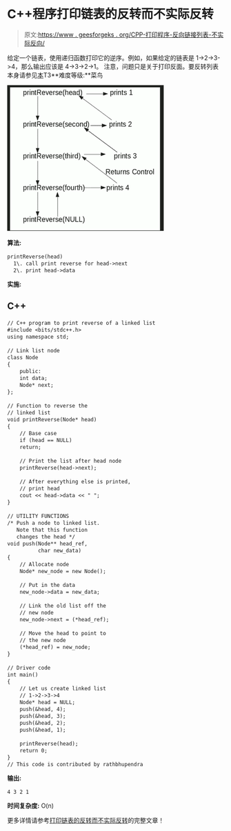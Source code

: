 # C++程序打印链表的反转而不实际反转

> 原文:[https://www . geesforgeks . org/CPP-打印程序-反向链接列表-不实际反向/](https://www.geeksforgeeks.org/cpp-program-for-printing-reverse-of-a-linked-list-without-actually-reversing/)

给定一个链表，使用递归函数打印它的逆序。例如，如果给定的链表是 1->2->3->4，那么输出应该是 4->3->2->1。
注意，问题只是关于打印反面。要反转列表本身请参见[本](https://www.geeksforgeeks.org/reverse-a-linked-list/)T3**难度等级:**菜鸟

![reverse-a-link-list](img/2887a61ccc887b8c68af722f22f72ab8.png)

**算法:**

```
printReverse(head)
  1\. call print reverse for head->next
  2\. print head->data
```

**实施:**

## C++

```
// C++ program to print reverse of a linked list
#include <bits/stdc++.h>
using namespace std;

// Link list node
class Node
{
    public:
    int data;
    Node* next;
};

// Function to reverse the
// linked list
void printReverse(Node* head)
{
    // Base case
    if (head == NULL)
    return;

    // Print the list after head node
    printReverse(head->next);

    // After everything else is printed,
    // print head
    cout << head->data << " ";
}

// UTILITY FUNCTIONS
/* Push a node to linked list.
   Note that this function
   changes the head */
void push(Node** head_ref,
          char new_data)
{
    // Allocate node
    Node* new_node = new Node();

    // Put in the data
    new_node->data = new_data;

    // Link the old list off the
    // new node
    new_node->next = (*head_ref);

    // Move the head to point to
    // the new node
    (*head_ref) = new_node;
}

// Driver code
int main()
{
    // Let us create linked list
    // 1->2->3->4
    Node* head = NULL;
    push(&head, 4);
    push(&head, 3);
    push(&head, 2);
    push(&head, 1);

    printReverse(head);
    return 0;
}
// This code is contributed by rathbhupendra
```

**输出:**

```
4 3 2 1
```

**时间复杂度:** O(n)

更多详情请参考[打印链表的反转而不实际反转](https://www.geeksforgeeks.org/print-reverse-of-a-linked-list-without-actually-reversing/)的完整文章！